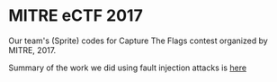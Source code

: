# MITRE eCTF 2017
Our team's (Sprite) codes for Capture The Flags contest organized by MITRE, 2017.

Summary of the work we did using fault injection attacks is [here](https://www.slideshare.net/ZiyadAlshehri/fault-injection-attacks)
